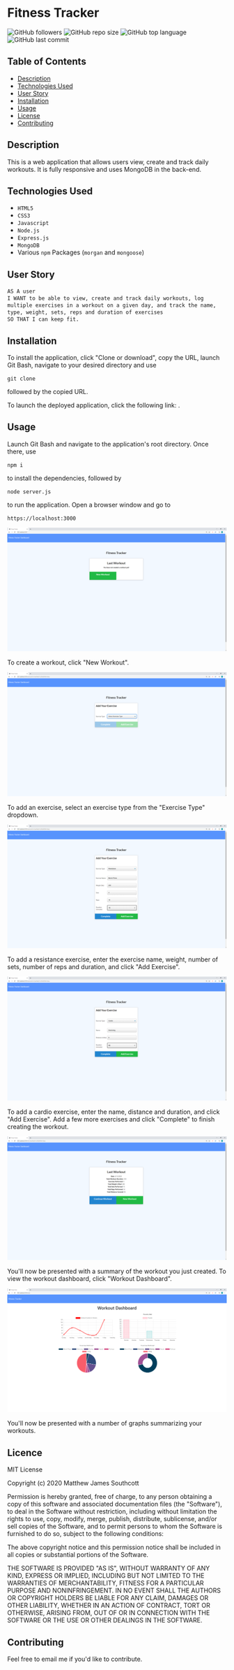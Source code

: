 # Fitness Tracker

![GitHub followers](https://img.shields.io/github/followers/mjsouthcott?label=Follow&style=social)
![GitHub repo size](https://img.shields.io/github/repo-size/mjsouthcott/17-fitness-tracker)
![GitHub top language](https://img.shields.io/github/languages/top/mjsouthcott/17-fitness-tracker)
![GitHub last commit](https://img.shields.io/github/last-commit/mjsouthcott/17-fitness-tracker)

## Table of Contents

* [Description](#description)
* [Technologies Used](#technologies-used)
* [User Story](#user-story)
* [Installation](#installation)
* [Usage](#usage)
* [License](#licence)
* [Contributing](#contributing)

## Description

This is a web application that allows users view, create and track daily workouts. It is fully responsive and uses MongoDB in the back-end.

## Technologies Used

* `HTML5`
* `CSS3`
* `Javascript`
* `Node.js`
* `Express.js`
* `MongoDB`
* Various `npm` Packages (`morgan` and `mongoose`)

## User Story

```
AS A user
I WANT to be able to view, create and track daily workouts, log multiple exercises in a workout on a given day, and track the name, type, weight, sets, reps and duration of exercises
SO THAT I can keep fit.
```

## Installation

To install the application, click "Clone or download", copy the URL, launch Git Bash, navigate to your desired directory and use
```
git clone
```
followed by the copied URL.

To launch the deployed application, click the following link: .

## Usage

Launch Git Bash and navigate to the application's root directory. Once there, use
```
npm i
```
to install the dependencies, followed by
```
node server.js
```
to run the application. Open a browser window and go to
```
https://localhost:3000
```

![Step 1](https://github.com/mjsouthcott/17-fitness-tracker/blob/master/demo/image1.PNG)

To create a workout, click "New Workout".

![Step 2](https://github.com/mjsouthcott/17-fitness-tracker/blob/master/demo/image2.PNG)

To add an exercise, select an exercise type from the "Exercise Type" dropdown.

![Step 3](https://github.com/mjsouthcott/17-fitness-tracker/blob/master/demo/image3.PNG)

To add a resistance exercise, enter the exercise name, weight, number of sets, number of reps and duration, and click "Add Exercise".

![Step 4](https://github.com/mjsouthcott/17-fitness-tracker/blob/master/demo/image4.PNG)

To add a cardio exercise, enter the name, distance and duration, and click "Add Exercise". Add a few more exercises and click "Complete" to finish creating the workout.

![Step 5](https://github.com/mjsouthcott/17-fitness-tracker/blob/master/demo/image5.PNG)

You'll now be presented with a summary of the workout you just created. To view the workout dashboard, click "Workout Dashboard".

![Step 6](https://github.com/mjsouthcott/17-fitness-tracker/blob/master/demo/image6.PNG)

You'll now be presented with a number of graphs summarizing your workouts.

## Licence

MIT License

Copyright (c) 2020 Matthew James Southcott

Permission is hereby granted, free of charge, to any person obtaining a copy of this software and associated documentation files (the "Software"), to deal in the Software without restriction, including without limitation the rights to use, copy, modify, merge, publish, distribute, sublicense, and/or sell copies of the Software, and to permit persons to whom the Software is furnished to do so, subject to the following conditions:

The above copyright notice and this permission notice shall be included in all copies or substantial portions of the Software.

THE SOFTWARE IS PROVIDED "AS IS", WITHOUT WARRANTY OF ANY KIND, EXPRESS OR IMPLIED, INCLUDING BUT NOT LIMITED TO THE WARRANTIES OF MERCHANTABILITY, FITNESS FOR A PARTICULAR PURPOSE AND NONINFRINGEMENT. IN NO EVENT SHALL THE AUTHORS OR COPYRIGHT HOLDERS BE LIABLE FOR ANY CLAIM, DAMAGES OR OTHER LIABILITY, WHETHER IN AN ACTION OF CONTRACT, TORT OR OTHERWISE, ARISING FROM, OUT OF OR IN CONNECTION WITH THE SOFTWARE OR THE USE OR OTHER DEALINGS IN THE SOFTWARE.

## Contributing

Feel free to email me if you'd like to contribute.
